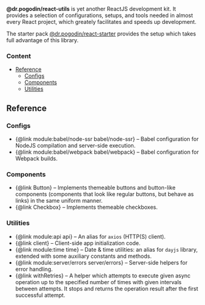 **@dr.pogodin/react-utils** is yet another ReactJS development kit. It provides
a selection of configurations, setups, and tools needed in almost every React
project, which greately facilitates and speeds up development.

The starter pack
[@dr.pogodin/react-starter](https://github.com/birdofpreyru/react-starter)
provides the setup which takes full advantage of this library.

### Content
- [Reference](#reference)
  - [Configs](#configs)
  - [Components](#components)
  - [Utilities](#utilities)

## <a name="reference"></a> Reference

### <a name="configs"></a> Configs
- {@link module:babel/node-ssr babel/node-ssr} &ndash; Babel configuration for
  NodeJS compilation and server-side execution.
- {@link module:babel/webpack babel/webpack} &ndash; Babel configuration for
  Webpack builds.

### <a name="components"></a> Components
- {@link Button} &ndash; Implements themeable buttons and button-like components
  (components that look like regular buttons, but behave as links) in the same
  uniform manner.
- {@link Checkbox} &ndash; Implements themeable checkboxes.

### <a name="utilities"></a> Utilities
- {@link module:api api} &ndash; An alias for `axios` (HTTP(S) client).
- {@link client} &ndash; Client-side app initialization code.
- {@link module:time time} &ndash; Date & time utilities: an alias for `dayjs`
  library, extended with some auxiliary constants and methods.
- {@link module:server/errors server/errors} &ndash; Server-side helpers
  for error handling.
- {@link withRetries} &ndash; A helper which attempts
  to execute given async operation up to the specified number of times with
  given intervals between attempts. It stops and returns the operation result
  after the first successful attempt.
